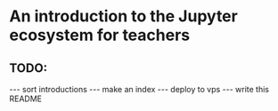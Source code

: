 # An introduction to the Jupyter ecosystem for teachers

## TODO:
--- sort introductions
--- make an index
--- deploy to vps
--- write this README